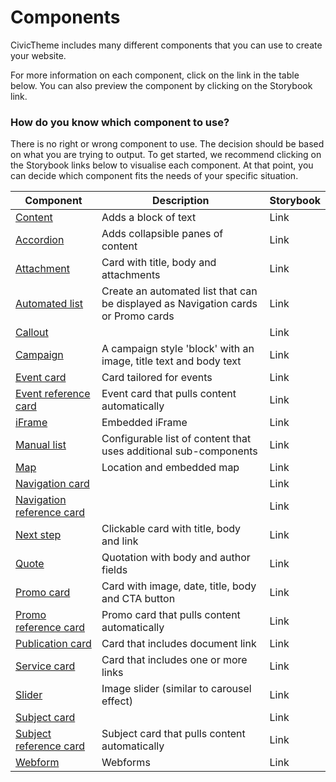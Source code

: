 # Components

CivicTheme includes many different components that you can use to create your website.&#x20;

For more information on each component, click on the link in the table below. You can also preview the component by clicking on the Storybook link.

### How do you know which component to use? <a href="#addingcomponents-wip-howdoyouknowwhichcomponenttouse" id="addingcomponents-wip-howdoyouknowwhichcomponenttouse"></a>

There is no right or wrong component to use. The decision should be based on what you are trying to output. To get started, we recommend clicking on the Storybook links below to visualise each component. At that point, you can decide which component fits the needs of your specific situation.

| Component                                                             | Description                                                                        | Storybook |
| --------------------------------------------------------------------- | ---------------------------------------------------------------------------------- | --------- |
| [Content](content.md)                                                 | Adds a block of text                                                               | Link      |
| [Accordion](accordion.md)                                             | Adds collapsible panes of content                                                  | Link      |
| [Attachment](attachment.md)                                           | Card with title, body and attachments                                              | Link      |
| [Automated list](automated-list.md)                                   | Create an automated list that can be displayed as Navigation cards or Promo cards  | Link      |
| [Callout](callout.md)                                                 |                                                                                    | Link      |
| [Campaign](campaign.md)                                               | A campaign style 'block' with an image, title text and body text                   | Link      |
| [Event card](manual-list/event-card.md)                               | Card tailored for events                                                           | Link      |
| [Event reference card](manual-list/event-reference-card.md)           | Event card that pulls content automatically                                        | Link      |
| [iFrame](iframe.md)                                                   | Embedded iFrame                                                                    | Link      |
| [Manual list](manual-list/)                                           | Configurable list of content that uses additional sub-components                   | Link      |
| [Map](map.md)                                                         | Location and embedded map                                                          | Link      |
| [Navigation card](manual-list/navigation-card.md)                     |                                                                                    | Link      |
| [Navigation reference card](manual-list/navigation-reference-card.md) |                                                                                    | Link      |
| [Next step](next-step.md)                                             | Clickable card with title, body and link                                           | Link      |
| [Quote](quote.md)                                                     | Quotation with body and author fields                                              | Link      |
| [Promo card](manual-list/promo-card.md)                               | Card with image, date, title, body and CTA button                                  | Link      |
| [Promo reference card](manual-list/promo-reference-card.md)           | Promo card that pulls content automatically                                        | Link      |
| [Publication card](manual-list/publication-card.md)                   | Card that includes document link                                                   | Link      |
| [Service card](manual-list/service-card.md)                           | Card that includes one or more links                                               | Link      |
| [Slider](slider.md)                                                   | Image slider (similar to carousel effect)                                          | Link      |
| [Subject card](manual-list/subject-card.md)                           |                                                                                    | Link      |
| [Subject reference card](manual-list/subject-reference-card.md)       | Subject card that pulls content automatically                                      | Link      |
| [Webform](webform.md)                                                 | Webforms                                                                           | Link      |
